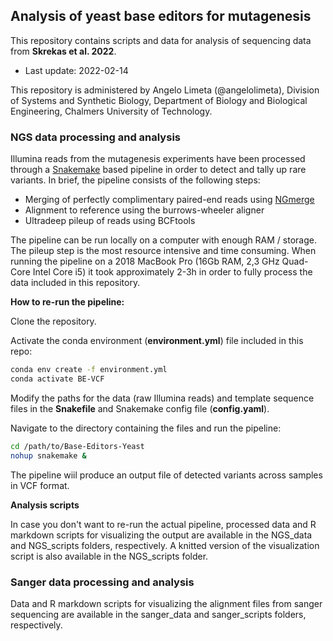 ## Analysis of yeast base editors for mutagenesis
 
This repository contains scripts and data for analysis of sequencing data from **Skrekas et al. 2022**.

- Last update: 2022-02-14

This repository is administered by Angelo Limeta (@angelolimeta), Division of Systems and Synthetic Biology, Department of Biology and Biological Engineering, Chalmers University of Technology.

### NGS data processing and analysis

Illumina reads from the mutagenesis experiments have been processed through a [Snakemake](https://snakemake.github.io/) based pipeline in order to detect and tally up rare variants.
In brief, the pipeline consists of the following steps:
- Merging of perfectly complimentary paired-end reads using [NGmerge](https://github.com/jsh58/NGmerge)
- Alignment to reference using the burrows-wheeler aligner
- Ultradeep pileup of reads using BCFtools

The pipeline can be run locally on a computer with enough RAM / storage. The pileup step is the most resource intensive and time consuming. When running the pipeline on a 2018 MacBook Pro (16Gb RAM, 2,3 GHz Quad-Core Intel Core i5) it took approximately 2-3h in order to fully process the data included in this repository.

**How to re-run the pipeline:**

Clone the repository.

Activate the conda environment (**environment.yml**) file included in this repo:

```bash
conda env create -f environment.yml
conda activate BE-VCF
```

Modify the paths for the data (raw Illumina reads) and template sequence files in the **Snakefile** and Snakemake config file (**config.yaml**).

Navigate to the directory containing the files and run the pipeline:
```bash
cd /path/to/Base-Editors-Yeast
nohup snakemake &
```

The pipeline wiil produce an output file of detected variants across samples in VCF format.

**Analysis scripts**

In case you don't want to re-run the actual pipeline, processed data and R markdown scripts for visualizing the output are available in the NGS_data and NGS_scripts folders, respectively. A knitted version of the visualization script is also available in the NGS_scripts folder.

### Sanger data processing and analysis

Data and R markdown scripts for visualizing the alignment files from sanger sequencing are available in the sanger_data and sanger_scripts folders, respectively.


